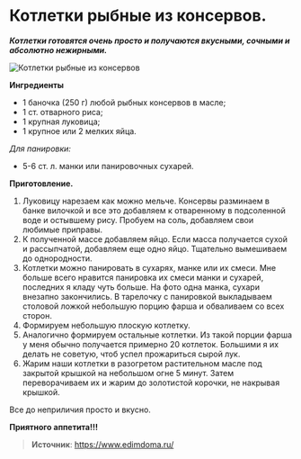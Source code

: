 # Котлетки рыбные из консервов.

_**Котлетки готовятся очень просто и получаются вкусными, сочными и абсолютно нежирными.**_

![Котлетки рыбные из консервов](/images/Kulinar/Second/kotlete_fish.jpg 'Котлетки рыбные из консервов')

**Ингредиенты**

- 1 баночка (250 г) любой рыбных консервов в масле;
- 1 ст. отварного риса;
- 1 крупная луковица;
- 1 крупное или 2 мелких яйца.

_Для панировки:_

- 5-6 ст. л. манки или панировочных сухарей.

**Приготовление.**

1. Луковицу нарезаем как можно мельче. Консервы разминаем в банке вилочкой и все это добавляем к отваренному в подсоленной воде и остывшему рису. Пробуем на соль, добавляем свои любимые приправы.
2. К полученной массе добавляем яйцо. Если масса получается сухой и рассыпчатой, добавляем еще одно яйцо. Тщательно вымешиваем до однородности.
3. Котлетки можно панировать в сухарях, манке или их смеси. Мне больше всего нравится панировка их смеси манки и сухарей, последних я кладу чуть больше. На фото одна манка, сухари внезапно закончились. В тарелочку с панировкой выкладываем столовой ложкой небольшую порцию фарша и обваливаем со всех сторон.
4. Формируем небольшую плоскую котлетку.
5. Аналогично формируем остальные котлетки. Из такой порции фарша у меня обычно получается примерно 20 котлеток. Большими я их делать не советую, чтоб успел прожариться сырой лук.
6. Жарим наши котлетки в разогретом растительном масле под закрытой крышкой на небольшом огне 5 минут. Затем переворачиваем их и жарим до золотистой корочки, не накрывая крышкой.

Все до неприличия просто и вкусно.

**Приятного аппетита!!!**

> **Источник**: https://www.edimdoma.ru/
